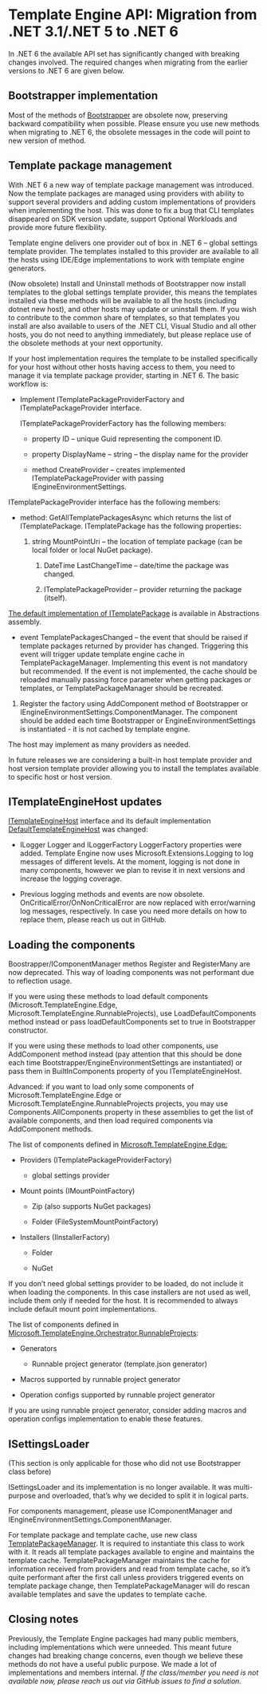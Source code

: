# Template Engine API: Migration from .NET 3.1/.NET 5 to .NET 6

In .NET 6 the available API set has significantly changed with breaking changes
involved. The required changes when migrating from the earlier versions to .NET
6 are given below.

## Bootstrapper implementation

Most of the methods of
[Bootstrapper](https://github.com/dotnet/templating/blob/main/src/Microsoft.TemplateEngine.IDE/Bootstrapper.cs)
are obsolete now, preserving backward compatibility when possible. Please ensure
you use new methods when migrating to .NET 6, the obsolete messages in the code
will point to new version of method.

## Template package management

With .NET 6 a new way of template package management was introduced. Now the
template packages are managed using providers with ability to support several
providers and adding custom implementations of providers when implementing the
host. This was done to fix a bug that CLI templates disappeared on SDK version
update, support Optional Workloads and provide more future flexibility.

Template engine delivers one provider out of box in .NET 6 – global settings
template provider. The templates installed to this provider are available to all
the hosts using IDE/Edge implementations to work with template engine
generators.

(Now obsolete) Install and Uninstall methods of Bootstrapper now install
templates to the global settings template provider, this means the templates
installed via these methods will be available to all the hosts (including dotnet
new host), and other hosts may update or uninstall them. If you wish to
contribute to the common share of templates, so that templates you install are
also available to users of the .NET CLI, Visual Studio and all other hosts, you
do not need to anything immediately, but please replace use of the obsolete
methods at your next opportunity.

If your host implementation requires the template to be installed specifically
for your host without other hosts having access to them, you need to manage it
via template package provider, starting in .NET 6. The basic workflow is:

-   Implement ITemplatePackageProviderFactory and ITemplatePackageProvider
    interface.

    ITemplatePackageProviderFactory has the following members:

    -   property ID – unique Guid representing the component ID.

    -   property DisplayName – string – the display name for the provider

    -   method CreateProvider – creates implemented ITemplatePackageProvider
        with passing IEngineEnvironmentSettings.

ITemplatePackageProvider interface has the following members:

-   method: GetAllTemplatePackagesAsync which returns the list of
    ITemplatePackage. ITemplatePackage has the following properties:

    1.  string MountPointUri – the location of template package (can be local
        folder or local NuGet package).

        1.  DateTime LastChangeTime – date/time the package was changed.

        2.  ITemplatePackageProvider – provider returning the package (itself).

[The default implementation of
ITemplatePackage](https://github.com/dotnet/templating/blob/main/src/Microsoft.TemplateEngine.Abstractions/TemplatePackage/TemplatePackage.cs)
is available in Abstractions assembly.

-   event TemplatePackagesChanged – the event that should be raised if template
    packages returned by provider has changed. Triggering this event will
    trigger update template engine cache in TemplatePackageManager. Implementing
    this event is not mandatory but recommended. If the event is not
    implemented, the cache should be reloaded manually passing force parameter
    when getting packages or templates, or TemplatePackageManager should be
    recreated.

1.  Register the factory using AddComponent method of Bootstrapper or
    IEngineEnvironmentSettings.ComponentManager. The component should be added
    each time Bootstrapper or EngineEnvironmentSettings is instantiated - it is
    not cached by template engine.

The host may implement as many providers as needed.

In future releases we are considering a built-in host template provider and host
version template provider allowing you to install the templates available to
specific host or host version.

## ITemplateEngineHost updates 

[ITemplateEngineHost](https://github.com/dotnet/templating/blob/main/src/Microsoft.TemplateEngine.Abstractions/ITemplateEngineHost.cs)
interface and its default implementation
[DefaultTemplateEngineHost](https://github.com/dotnet/templating/blob/main/src/Microsoft.TemplateEngine.Edge/DefaultTemplateEngineHost.cs)
was changed:

-   ILogger Logger and ILoggerFactory LoggerFactory properties were added.
    Template Engine now uses Microsoft.Extensions.Logging to log messages of
    different levels. At the moment, logging is not done in many components,
    however we plan to revise it in next versions and increase the logging
    coverage.

-   Previous logging methods and events are now obsolete.
    OnCriticalError/OnNonCriticalError are now replaced with error/warning log
    messages, respectively. In case you need more details on how to replace
    them, please reach us out in GitHub.

## Loading the components

Boostrapper/IComponentManager methos Register and RegisterMany are now
deprecated. This way of loading components was not performant due to reflection
usage.

If you were using these methods to load default components
(Microsoft.TemplateEngine.Edge, Microsoft.TemplateEngine.RunnableProjects), use
LoadDefaultComponents method instead or pass loadDefaultComponents set to true
in Bootstrapper constructor.

If you were using these methods to load other components, use AddComponent
method instead (pay attention that this should be done each time
Bootstrapper/EngineEnvironmentSettings are instantiated) or pass them in
BuiltInComponents property of you ITemplateEngineHost.

Advanced: if you want to load only some components of
Microsoft.TemplateEngine.Edge or Microsoft.TemplateEngine.RunnableProjects
projects, you may use Components.AllComponents property in these assemblies to
get the list of available components, and then load required components via
AddComponent methods.

The list of components defined in
[Microsoft.TemplateEngine.Edge:](https://github.com/dotnet/templating/blob/main/src/Microsoft.TemplateEngine.Edge/Components.cs)

-   Providers (ITemplatePackageProviderFactory)

    -   global settings provider

-   Mount points (IMountPointFactory)

    -   Zip (also supports NuGet packages)

    -   Folder (FileSystemMountPointFactory)

-   Installers (IInstallerFactory)

    -   Folder

    -   NuGet

If you don’t need global settings provider to be loaded, do not include it when
loading the components. In this case installers are not used as well, include
them only if needed for the host. It is recommended to always include default
mount point implementations.

The list of components defined in
[Microsoft.TemplateEngine.Orchestrator.RunnableProjects](https://github.com/dotnet/templating/blob/main/src/Microsoft.TemplateEngine.Orchestrator.RunnableProjects/Components.cs):

-   Generators

    -   Runnable project generator (template.json generator)

-   Macros supported by runnable project generator

-   Operation configs supported by runnable project generator

If you are using runnable project generator, consider adding macros and
operation configs implementation to enable these features.

## ISettingsLoader

(This section is only applicable for those who did not use Bootstrapper class
before)

ISettingsLoader and its implementation is no longer available. It was
multi-purpose and overloaded, that’s why we decided to split it in logical
parts.

For components management, please use IComponentManager and
IEngineEnvironmentSettings.ComponentManager.

For template package and template cache, use new class
[TemplatePackageManager](https://github.com/dotnet/templating/blob/main/src/Microsoft.TemplateEngine.Edge/Settings/TemplatePackageManager.cs).
It is required to instantiate this class to work with it. It reads all template
packages available to engine and maintains the template cache.
TemplatePackageManager maintains the cache for information received from
providers and read from template cache, so it’s quite performant after the first
call unless providers triggered events on template package change, then
TemplatePackageManager will do rescan available templates and save the updates
to template cache.

## Closing notes

Previously, the Template Engine packages had many public members, including
implementations which were unneeded. This meant future changes had breaking
change concerns, even though we believe these methods do not have a useful
public purpose. We made a lot of implementations and members internal. *If the
class/member you need is not available now, please reach us out via GitHub
issues to find a solution.*